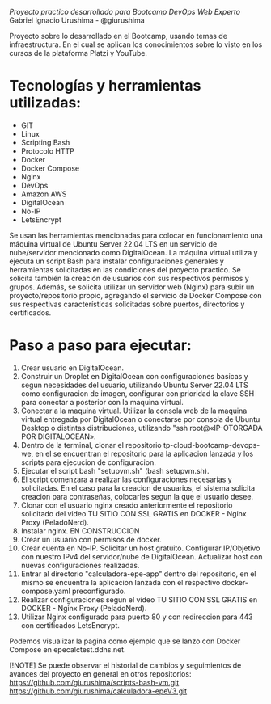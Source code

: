 <em>Proyecto practico desarrollado para Bootcamp DevOps Web Experto </em>
Gabriel Ignacio Urushima - @giurushima

Proyecto sobre lo desarrollado en el Bootcamp, usando temas de infraestructura. En el cual se aplican los conocimientos sobre lo visto en los cursos de la plataforma Platzi y YouTube.

# Tecnologías y herramientas utilizadas:
- GIT
- Linux
- Scripting Bash
- Protocolo HTTP
- Docker
- Docker Compose
- Nginx
- DevOps
- Amazon AWS
- DigitalOcean
- No-IP
- LetsEncrypt

Se usan las herramientas mencionadas para colocar en funcionamiento una máquina virtual de Ubuntu Server 22.04 LTS en un servicio de nube/servidor mencionado como DigitalOcean. La máquina virtual utiliza y ejecuta un script Bash para instalar configuraciones generales y herramientas solicitadas en las condiciones del proyecto practico. Se solicita también la creación de usuarios con sus respectivos permisos y grupos. Además, se solicita utilizar un servidor web (Nginx) para subir un proyecto/repositorio propio, agregando el servicio de Docker Compose con sus respectivas características solicitadas sobre puertos, directorios y certificados.

# Paso a paso para ejecutar:
1. Crear usuario en DigitalOcean.
2. Construir un Droplet en DigitalOcean con configuraciones basicas y segun necesidades del usuario, utilizando Ubuntu Server 22.04 LTS como configuracion de imagen, configurar con prioridad la clave SSH para conectar a posterior con la maquina virtual.
3. Conectar a la maquina virtual. Utilizar la consola web de la maquina virtual entregada por DigitalOcean o conectarse por consola de Ubuntu Desktop o distintas distribuciones, utilizando "ssh root@«IP-OTORGADA POR DIGITALOCEAN».
4. Dentro de la terminal, clonar el repositorio tp-cloud-bootcamp-devops-we, en el se encuentran el repositorio para la aplicacion lanzada y los scripts para ejecucion de configuracion.
5. Ejecutar el script bash "setupvm.sh" (bash setupvm.sh).
6. El script comenzara a realizar las configuraciones necesarias y solicitadas. En el caso para la creacion de usuarios, el sistema solicita creacion para contraseñas, colocarles segun la que el usuario desee.
7. Clonar con el usuario nginx creado anteriormente el repositorio solicitado del video TU SITIO CON SSL GRATIS en DOCKER - Nginx Proxy (PeladoNerd).
8. Instalar nginx. EN CONSTRUCCION
9. Crear un usuario con permisos de docker.
10. Crear cuenta en No-IP. Solicitar un host gratuito. Configurar IP/Objetivo con nuestro IPv4 del servidor/nube de DigitalOcean. Actualizar host con nuevas configuraciones realizadas.
11. Entrar al directorio "calculadora-epe-app" dentro del repositorio, en el mismo se encuentra la aplicacion lanzada con el respectivo docker-compose.yaml preconfigurado.
12. Realizar configuraciones segun el video TU SITIO CON SSL GRATIS en DOCKER - Nginx Proxy (PeladoNerd).
13. Utilizar Nginx configurado para puerto 80 y con redireccion para 443 con certificados LetsEncrypt.

Podemos visualizar la pagina como ejemplo que se lanzo con Docker Compose en epecalctest.ddns.net.

[!NOTE]
Se puede observar el historial de cambios y seguimientos de avances del proyecto en general en otros repositorios:
https://github.com/giurushima/scripts-bash-vm.git
https://github.com/giurushima/calculadora-epeV3.git
